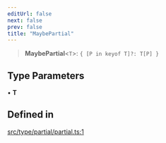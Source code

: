 ```yaml
---
editUrl: false
next: false
prev: false
title: "MaybePartial"
---
```


> **MaybePartial**\<`T`\>: `{ [P in keyof T]?: T[P] }`

## Type Parameters

• **T**

## Defined in

[src/type/partial/partial.ts:1](https://github.com/skyleague/axioms/blob/75fb1c5c977f1940e84e5cdcef2be336d1fd81da/src/type/partial/partial.ts#L1)
